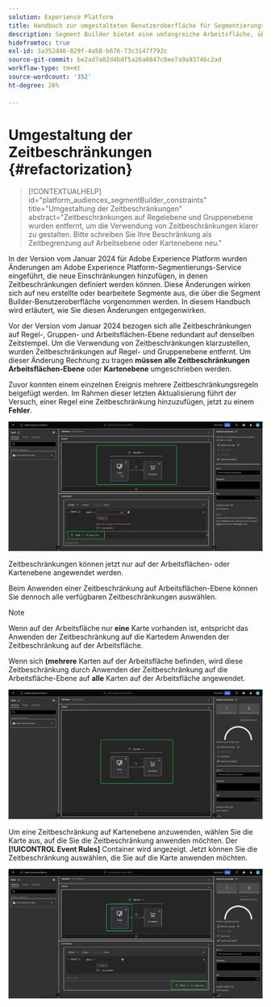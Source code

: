 ```yaml
---
solution: Experience Platform
title: Handbuch zur umgestalteten Benutzeroberfläche für Segmentierungszeitbeschränkungen
description: Segment Builder bietet eine umfangreiche Arbeitsfläche, über die Sie mit Profildatenelementen interagieren können. Der Arbeitsbereich bietet intuitive Steuerelemente zum Erstellen und Bearbeiten von Regeln, z. B. Drag-and-Drop-Kacheln, die zur Darstellung von Dateneigenschaften dienen.
hidefromtoc: true
exl-id: 3a352d46-829f-4a58-b676-73c3147f792c
source-git-commit: be2ad7a02d4bdf5a26a0847c8ee7a9a93746c2ad
workflow-type: tm+mt
source-wordcount: '352'
ht-degree: 26%

---
```


# Umgestaltung der Zeitbeschränkungen {#refactorization}

>[!CONTEXTUALHELP]
>id="platform_audiences_segmentBuilder_constraints"
>title="Umgestaltung der Zeitbeschränkungen"
>abstract="Zeitbeschränkungen auf Regelebene und Gruppenebene wurden entfernt, um die Verwendung von Zeitbeschränkungen klarer zu gestalten. Bitte schreiben Sie Ihre Beschränkung als Zeitbegrenzung auf Arbeitsebene oder Kartenebene neu."

In der Version vom Januar 2024 für Adobe Experience Platform wurden Änderungen am Adobe Experience Platform-Segmentierungs-Service eingeführt, die neue Einschränkungen hinzufügen, in denen Zeitbeschränkungen definiert werden können. Diese Änderungen wirken sich auf neu erstellte oder bearbeitete Segmente aus, die über die Segment Builder-Benutzeroberfläche vorgenommen werden. In diesem Handbuch wird erläutert, wie Sie diesen Änderungen entgegenwirken.

Vor der Version vom Januar 2024 bezogen sich alle Zeitbeschränkungen auf Regel-, Gruppen- und Arbeitsflächen-Ebene redundant auf denselben Zeitstempel. Um die Verwendung von Zeitbeschränkungen klarzustellen, wurden Zeitbeschränkungen auf Regel- und Gruppenebene entfernt. Um dieser Änderung Rechnung zu tragen **müssen alle Zeitbeschränkungen** **Arbeitsflächen-Ebene** oder **Kartenebene** umgeschrieben werden.

Zuvor konnten einem einzelnen Ereignis mehrere Zeitbeschränkungsregeln beigefügt werden. Im Rahmen dieser letzten Aktualisierung führt der Versuch, einer Regel eine Zeitbeschränkung hinzuzufügen, jetzt zu einem **Fehler**.

![Die Zeitbeschränkung auf Regelebene ist hervorgehoben. Der anschließend auftretende Fehler wird ebenfalls hervorgehoben.](../images/ui/segment-refactoring/rule-time-constraint.png)

Zeitbeschränkungen können jetzt nur auf der Arbeitsflächen- oder Kartenebene angewendet werden.

Beim Anwenden einer Zeitbeschränkung auf Arbeitsflächen-Ebene können Sie dennoch alle verfügbaren Zeitbeschränkungen auswählen.

>[!NOTE]
>
>Wenn auf der Arbeitsfläche nur **eine** Karte vorhanden ist, entspricht das Anwenden der Zeitbeschränkung auf die Karte **&#x200B;**&#x200B;dem Anwenden der Zeitbeschränkung auf der Arbeitsfläche.
>
>Wenn sich **(mehrere** Karten auf der Arbeitsfläche befinden, wird diese Zeitbeschränkung durch Anwenden der Zeitbeschränkung auf die Arbeitsfläche-Ebene auf **alle** Karten auf der Arbeitsfläche angewendet.

![Die Zeitbeschränkung auf Arbeitsflächen-Ebene ist hervorgehoben.](../images/ui/segment-refactoring/canvas-time-constraint.png)

Um eine Zeitbeschränkung auf Kartenebene anzuwenden, wählen Sie die Karte aus, auf die Sie die Zeitbeschränkung anwenden möchten. Der **[!UICONTROL Event Rules]** Container wird angezeigt. Jetzt können Sie die Zeitbeschränkung auswählen, die Sie auf die Karte anwenden möchten.

![Die Zeitbeschränkung auf Kartenebene ist hervorgehoben.](../images/ui/segment-refactoring/card-time-constraint.png)
